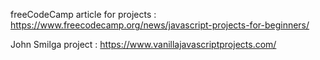 freeCodeCamp article for projects : https://www.freecodecamp.org/news/javascript-projects-for-beginners/

John Smilga project : https://www.vanillajavascriptprojects.com/

